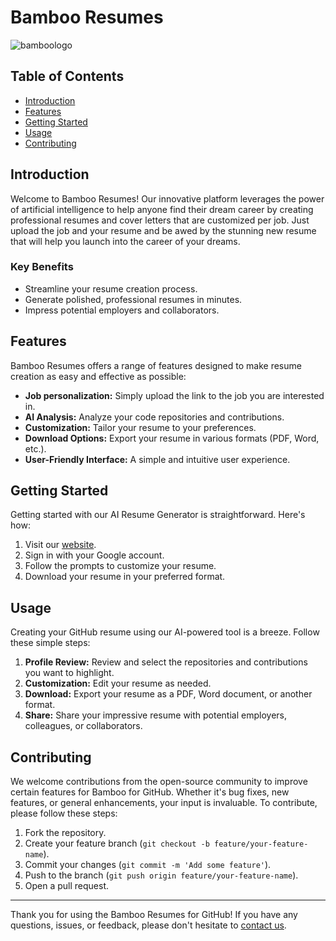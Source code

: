 
# Bamboo Resumes
![bamboologo](https://github.com/Bamboo-resumes/Main-Page/assets/89302526/b7df03c4-891e-46b3-94df-ab1b88a9a3b0)

## Table of Contents
- [Introduction](#introduction)
- [Features](#features)
- [Getting Started](#getting-started)
- [Usage](#usage)
- [Contributing](#contributing)

## Introduction

Welcome to Bamboo Resumes! Our innovative platform leverages the power of artificial intelligence to help anyone find their dream career by creating professional resumes and cover letters that are customized per job. Just upload the job and your resume and be awed by the stunning new resume that will help you launch into the career of your dreams.

### Key Benefits
- Streamline your resume creation process.
- Generate polished, professional resumes in minutes.
- Impress potential employers and collaborators.

## Features

Bamboo Resumes offers a range of features designed to make resume creation as easy and effective as possible:

- **Job personalization:** Simply upload the link to the job you are interested in.
- **AI Analysis:** Analyze your code repositories and contributions.
- **Customization:** Tailor your resume to your preferences.
- **Download Options:** Export your resume in various formats (PDF, Word, etc.).
- **User-Friendly Interface:** A simple and intuitive user experience.

## Getting Started

Getting started with our AI Resume Generator is straightforward. Here's how:

1. Visit our [website](https://bamboo-resumes.github.io/Main-Page/).
2. Sign in with your Google account.
3. Follow the prompts to customize your resume.
4. Download your resume in your preferred format.

## Usage

Creating your GitHub resume using our AI-powered tool is a breeze. Follow these simple steps:

1. **Profile Review:** Review and select the repositories and contributions you want to highlight.
2. **Customization:** Edit your resume as needed.
3. **Download:** Export your resume as a PDF, Word document, or another format.
4. **Share:** Share your impressive resume with potential employers, colleagues, or collaborators.

## Contributing

We welcome contributions from the open-source community to improve certain features for Bamboo for GitHub. Whether it's bug fixes, new features, or general enhancements, your input is invaluable. To contribute, please follow these steps:

1. Fork the repository.
2. Create your feature branch (`git checkout -b feature/your-feature-name`).
3. Commit your changes (`git commit -m 'Add some feature'`).
4. Push to the branch (`git push origin feature/your-feature-name`).
5. Open a pull request.


---

Thank you for using the Bamboo Resumes for GitHub! If you have any questions, issues, or feedback, please don't hesitate to [contact us](mailto:bambooresumedev@gmail.com).
